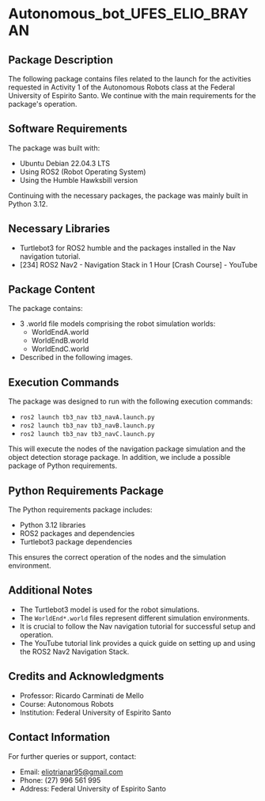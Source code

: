 # Autonomous_bot_UFES_ELIO_BRAYAN

## Package Description

The following package contains files related to the launch for the activities requested in Activity 1 of the Autonomous Robots class at the Federal University of Espirito Santo. We continue with the main requirements for the package's operation.

## Software Requirements
The package was built with:
- Ubuntu Debian 22.04.3 LTS
- Using ROS2 (Robot Operating System)
- Using the Humble Hawksbill version

Continuing with the necessary packages, the package was mainly built in Python 3.12.

## Necessary Libraries
- Turtlebot3 for ROS2 humble and the packages installed in the Nav navigation tutorial.
- [234] ROS2 Nav2 - Navigation Stack in 1 Hour [Crash Course] - YouTube

## Package Content
The package contains:
- 3 .world file models comprising the robot simulation worlds:
  - WorldEndA.world
  - WorldEndB.world
  - WorldEndC.world
- Described in the following images.

## Execution Commands
The package was designed to run with the following execution commands:
- `ros2 launch tb3_nav tb3_navA.launch.py`
- `ros2 launch tb3_nav tb3_navB.launch.py`
- `ros2 launch tb3_nav tb3_navC.launch.py`

This will execute the nodes of the navigation package simulation and the object detection storage package. In addition, we include a possible package of Python requirements.

## Python Requirements Package
The Python requirements package includes:
- Python 3.12 libraries
- ROS2 packages and dependencies
- Turtlebot3 package dependencies

This ensures the correct operation of the nodes and the simulation environment.

## Additional Notes
- The Turtlebot3 model is used for the robot simulations.
- The `WorldEnd*.world` files represent different simulation environments.
- It is crucial to follow the Nav navigation tutorial for successful setup and operation.
- The YouTube tutorial link provides a quick guide on setting up and using the ROS2 Nav2 Navigation Stack.

## Credits and Acknowledgments
- Professor: Ricardo Carminati de Mello
- Course: Autonomous Robots
- Institution: Federal University of Espirito Santo

## Contact Information
For further queries or support, contact:
- Email: eliotrianar95@gmail.com
- Phone: (27) 996 561 995
- Address: Federal University of Espirito Santo
